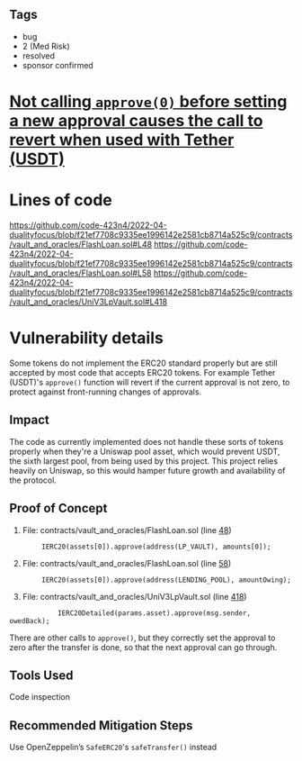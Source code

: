## Tags

- bug
- 2 (Med Risk)
- resolved
- sponsor confirmed

# [Not calling `approve(0)` before setting a new approval causes the call to revert when used with Tether (USDT)](https://github.com/code-423n4/2022-04-dualityfocus-findings/issues/39) 

# Lines of code

https://github.com/code-423n4/2022-04-dualityfocus/blob/f21ef7708c9335ee1996142e2581cb8714a525c9/contracts/vault_and_oracles/FlashLoan.sol#L48
https://github.com/code-423n4/2022-04-dualityfocus/blob/f21ef7708c9335ee1996142e2581cb8714a525c9/contracts/vault_and_oracles/FlashLoan.sol#L58
https://github.com/code-423n4/2022-04-dualityfocus/blob/f21ef7708c9335ee1996142e2581cb8714a525c9/contracts/vault_and_oracles/UniV3LpVault.sol#L418


# Vulnerability details

Some tokens do not implement the ERC20 standard properly but are still accepted by most code that accepts ERC20 tokens.  For example Tether (USDT)'s `approve()` function will revert if the current approval is not zero, to protect against front-running changes of approvals.

## Impact
The code as currently implemented does not handle these sorts of tokens properly when they're a Uniswap pool asset, which would prevent USDT, the sixth largest pool, from being used by this project. This project relies heavily on Uniswap, so this would hamper future growth and availability of the protocol.

## Proof of Concept

1. File: contracts/vault_and_oracles/FlashLoan.sol (line [48](https://github.com/code-423n4/2022-04-dualityfocus/blob/f21ef7708c9335ee1996142e2581cb8714a525c9/contracts/vault_and_oracles/FlashLoan.sol#L48))
```solidity
        IERC20(assets[0]).approve(address(LP_VAULT), amounts[0]);
```

2. File: contracts/vault_and_oracles/FlashLoan.sol (line [58](https://github.com/code-423n4/2022-04-dualityfocus/blob/f21ef7708c9335ee1996142e2581cb8714a525c9/contracts/vault_and_oracles/FlashLoan.sol#L58))
```solidity
        IERC20(assets[0]).approve(address(LENDING_POOL), amountOwing);
```

3. File: contracts/vault_and_oracles/UniV3LpVault.sol (line [418](https://github.com/code-423n4/2022-04-dualityfocus/blob/f21ef7708c9335ee1996142e2581cb8714a525c9/contracts/vault_and_oracles/UniV3LpVault.sol#L418))
```solidity
            IERC20Detailed(params.asset).approve(msg.sender, owedBack);
```

There are other calls to `approve()`, but they correctly set the approval to zero after the transfer is done, so that the next approval can go through.

## Tools Used
Code inspection

## Recommended Mitigation Steps
Use OpenZeppelin’s `SafeERC20`'s `safeTransfer()` instead


